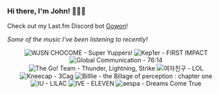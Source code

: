 ### Hi there, I'm John! 🏄🏻‍♂️

Check out my Last.fm Discord bot [Gowon](http://gowon.ca)!

_Some of the music I've been listening to recently!_


<!-- lastfm -->
<p align="center"><img src="https://lastfm.freetls.fastly.net/i/u/64s/410a74fbd2a439b6f63dafa2576ef026.jpg" title="WJSN CHOCOME - Super Yuppers!"> <img src="https://lastfm.freetls.fastly.net/i/u/64s/2a9572122f9e4b6949354c3761219b41.jpg" title="Kep1er - FIRST IMPACT"> <img src="https://lastfm.freetls.fastly.net/i/u/64s/172eff5748f3d7d4e6b31e31f32f4427.jpg" title="Global Communication - 76:14"> <img src="https://lastfm.freetls.fastly.net/i/u/64s/11421ccb37594b389f704247c3cabbdf.png" title="The Go! Team - Thunder, Lightning, Strike"> <img src="https://lastfm.freetls.fastly.net/i/u/64s/bb4ac819cf8a51dfc901355dbbfa5c02.png" title="여자친구 - LOL"> <img src="https://lastfm.freetls.fastly.net/i/u/64s/27f58f85531c2fa44ca37bcab7e79a21.jpg" title="Kneecap - 3Cag"> <img src="https://lastfm.freetls.fastly.net/i/u/64s/08db132f06ee21b4976a29c8e5a9d2e1.jpg" title="Billlie - the Billage of perception : chapter one"> <img src="https://lastfm.freetls.fastly.net/i/u/64s/da6b3c85e51323e0ea383609c5196353.png" title="IU - LILAC"> <img src="https://lastfm.freetls.fastly.net/i/u/64s/0ae5f013eea7990a6322514375c6d350.jpg" title="IVE - ELEVEN"> <img src="https://lastfm.freetls.fastly.net/i/u/64s/0422abb99d67dc149229e212f7559578.png" title="aespa - Dreams Come True"> </p>
